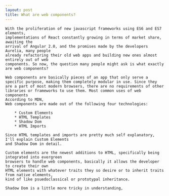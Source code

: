```yaml
---
layout: post
title: What are web components?
---
```


	With the proliferation of new javascript frameworks using ES6 and ES7 elements,
	implementations of React constantly growing in terms of market share, awaiting the
	arrival of Angular 2.0, and the promises made by the developers Aurelia, many people
	already refactoring their old web apps and building new ones almost entirely out of web
	components. So now, the question many people might ask is what exactly are web components?

	Web components are basically pieces of an app that only serve a specific purpose, making them completely modular in use. Since they are a part of most modern browsers, there are no requirements of other libraries or frameworks to use them. Most common uses of web components
	According to MDN, 
	Web components are made out of the following four technologies:
		
		* Custom Elements
		* HTML Templates
		* Shadow Dom
		* HTML Imports

	Since HTML templates and imports are pretty much self explanatory, I'll explain Custom Elements
	and Shadow Dom in detail.

	Custom elements are the newest additions to HTML, specifically being integrated into evergreen
	browsers to handle web components, basically it allows the developer to create their own 
	HTML elements with whatever traits they so desire or to inherit traits from native elements,
	kind of like psuedoclassical or prototypal inheritance.

	Shadow Dom is a little more tricky in understanding,

